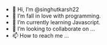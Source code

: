 - 👋 Hi, I’m @singhutkarsh22
- 👀 I’m fall in love with programming.
- 🌱 I’m currently learning Javascript.
- 💞️ I’m looking to collaborate on ...
- 📫 How to reach me ...

<!---
singhutkarsh22/singhutkarsh22 is a ✨ special ✨ repository because its `README.md` (this file) appears on your GitHub profile.
You can click the Preview link to take a look at your changes.
--->
